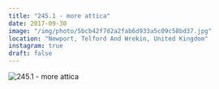 ```yaml
---
title: "245.1 - more attica"
date: 2017-09-30
image: "/img/photo/5bcb42f7d2a2fab6d933a5c09c58bd37.jpg"
location: "Newport, Telford And Wrekin, United Kingdom"
instagram: true
draft: false
---
```


![245.1 - more attica](/img/photo/5bcb42f7d2a2fab6d933a5c09c58bd37.jpg)
